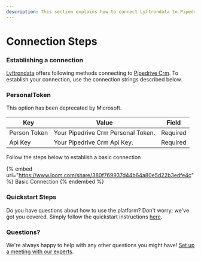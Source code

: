 ```yaml
---
description: This section explains how to connect Lyftrondata to Pipedrive Crm.
---
```


# Connection Steps

### Establishing a connection

[Lyftrondata](https://www.lyftrondata.com) offers following methods connecting to [Pipedrive Crm](https://www.lyftrondata.com/integration/sales-analytics/pipedrive/). To establish your connection, use the connection strings described below.

### PersonalToken&#x20;

This option has been deprecated by Microsoft.

| Key          | Value                              | Field    |
| ------------ | ---------------------------------- | -------- |
| Person Token | Your Pipedrive Crm Personal Token. | Required |
| Api Key      | Your Pipedrive Crm Api Key.        | Required |

Follow the steps below to establish a basic connection

{% embed url="https://www.loom.com/share/380f769937d44b64a80e5d22b3edfe4c" %}
Basic Connection
{% endembed %}

### Quickstart Steps

Do you have questions about how to use the platform? Don't worry; we've got you covered. Simply follow the quickstart instructions [here](./).

### Questions? <a href="#questions" id="questions"></a>

We're always happy to help with any other questions you might have! [Set up a meeting with our experts](https://www.lyftrondata.com/book-a-meeting/).

